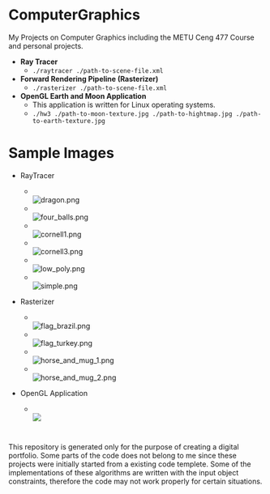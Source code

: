 # ComputerGraphics
My Projects on Computer Graphics including the METU Ceng 477 Course and personal projects.
  
  + **Ray Tracer**
    + `./raytracer ./path-to-scene-file.xml`
  + **Forward Rendering Pipeline (Rasterizer)**
    + `./rasterizer ./path-to-scene-file.xml` 
  + **OpenGL Earth and Moon Application**
    + This application is written for Linux operating systems.
    + `./hw3 ./path-to-moon-texture.jpg ./path-to-hightmap.jpg ./path-to-earth-texture.jpg`
  
#
# Sample Images
  + RayTracer 
    +  \
      ![dragon.png](/images/rt_dragon.png)
    +  \
      ![four_balls.png](/images/rt_four_balls.png)
    +  \
      ![cornell1.png](/images/rt_cornell_1.png)
    +  \
      ![cornell3.png](/images/rt_cornell_3.png)
    +  \
      ![low_poly.png](/images/rt_low_poly.png)
    +  \
      ![simple.png](/images/rt_simple.png)

  + Rasterizer
    +  \
      ![flag_brazil.png](/images/frp_flag_brazil.png)
    +  \
      ![flag_turkey.png](/images/frp_flag_turkey.png)
    +  \
      ![horse_and_mug_1.png](/images/frp_horse_and_mug_1.png)
    +  \
      ![horse_and_mug_2.png](/images/frp_horse_and_mug_2.png)      
      
  + OpenGL Application
    +  \
      ![](/images/)


#
This repository is generated only for the purpose of creating a digital portfolio. Some parts
of the code does not belong to me since these projects were initially started from a existing 
code templete. Some of the implementations of these algorithms are written with the input object 
constraints, therefore the code may not work properly for certain situations.
